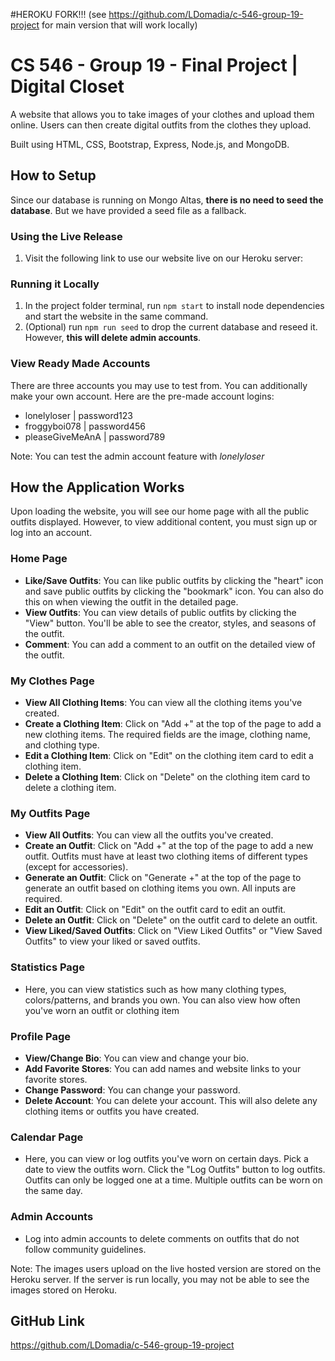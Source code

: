#HEROKU FORK!!! (see https://github.com/LDomadia/c-546-group-19-project for main version that will work locally)

# CS 546 - Group 19 - Final Project | Digital Closet
A website that allows you to take images of your clothes and upload them online. Users can then create digital outfits from the clothes they upload.

Built using HTML, CSS, Bootstrap, Express, Node.js, and MongoDB.

## How to Setup
Since our database is running on Mongo Altas, **there is no need to seed the database**. But we have provided a seed file as a fallback.

### Using the Live Release
1. Visit the following link to use our website live on our Heroku server:  

### Running it Locally
1. In the project folder terminal, run `npm start` to install node dependencies and start the website in the same command.
2. (Optional) run `npm run seed` to drop the current database and reseed it. However, **this will delete admin accounts**. 

### View Ready Made Accounts
There are three accounts you may use to test from. You can additionally make your own account. Here are the pre-made account logins: 
- lonelyloser | password123 
- froggyboi078 | password456
- pleaseGiveMeAnA | password789

Note: You can test the admin account feature with *lonelyloser*

## How the Application Works
Upon loading the website, you will see our home page with all the public outfits displayed. However, to view additional content, you must sign up or log into an account.

### Home Page
- **Like/Save Outfits**: You can like public outfits by clicking the "heart" icon and save public outfits by clicking the "bookmark" icon. You can also do this on when viewing the outfit in the detailed page.
- **View Outfits**: You can view details of public outfits by clicking the "View" button. You'll be able to see the creator, styles, and seasons of the outfit.
- **Comment**: You can add a comment to an outfit on the detailed view of the outfit.

### My Clothes Page
- **View All Clothing Items**: You can view all the clothing items you've created.
- **Create a Clothing Item**: Click on "Add +" at the top of the page to add a new clothing items. The required fields are the image, clothing name, and clothing type.
- **Edit a Clothing Item**: Click on "Edit" on the clothing item card to edit a clothing item.
- **Delete a Clothing Item**: Click on "Delete" on the clothing item card to delete a clothing item.

### My Outfits Page
- **View All Outfits**: You can view all the outfits you've created.
- **Create an Outfit**: Click on "Add +" at the top of the page to add a new outfit. Outfits must have at least two clothing items of different types (except for accessories).  
- **Generate an Outfit**: Click on "Generate +" at the top of the page to generate an outfit based on clothing items you own. All inputs are required.
- **Edit an Outfit**: Click on "Edit" on the outfit card to edit an outfit.
- **Delete an Outfit**: Click on "Delete" on the outfit card to delete an outfit.
- **View Liked/Saved Outfits**: Click on "View Liked Outfits" or "View Saved Outfits" to view your liked or saved outfits.

### Statistics Page
- Here, you can view statistics such as how many clothing types, colors/patterns, and brands you own. You can also view how often you've worn an outfit or clothing item

### Profile Page
- **View/Change Bio**: You can view and change your bio.
- **Add Favorite Stores**: You can add names and website links to your favorite stores.
- **Change Password**: You can change your password.
- **Delete Account**: You can delete your account. This will also delete any clothing items or outfits you have created.

### Calendar Page
- Here, you can view or log outfits you've worn on certain days. Pick a date to view the outfits worn. Click the "Log Outfits" button to log outfits. Outfits can only be logged one at a time. Multiple outfits can be worn on the same day.

### Admin Accounts
- Log into admin accounts to delete comments on outfits that do not follow community guidelines.

Note: The images users upload on the live hosted version are stored on the Heroku server. If the server is run locally, you may not be able to see the images stored on Heroku.


## GitHub Link
https://github.com/LDomadia/c-546-group-19-project
